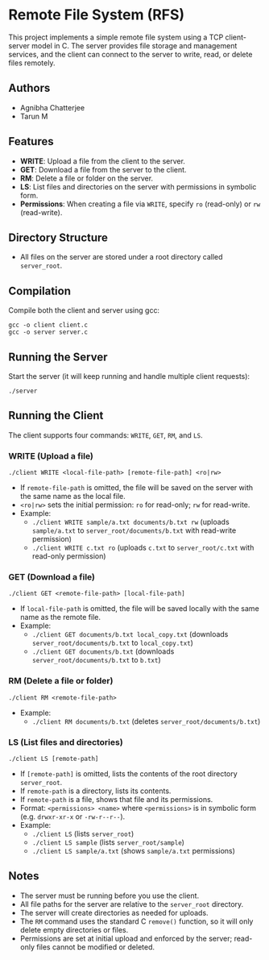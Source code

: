 # Remote File System (RFS)

This project implements a simple remote file system using a TCP client-server model in C. The server provides file storage and management services, and the client can connect to the server to write, read, or delete files remotely.

## Authors

- Agnibha Chatterjee
- Tarun M

## Features

- **WRITE**: Upload a file from the client to the server.
- **GET**: Download a file from the server to the client.
- **RM**: Delete a file or folder on the server.
- **LS**: List files and directories on the server with permissions in symbolic form.
- **Permissions**: When creating a file via `WRITE`, specify `ro` (read-only) or `rw` (read-write).

## Directory Structure

- All files on the server are stored under a root directory called `server_root`.

## Compilation

Compile both the client and server using gcc:

```
gcc -o client client.c
gcc -o server server.c
```

## Running the Server

Start the server (it will keep running and handle multiple client requests):

```
./server
```

## Running the Client

The client supports four commands: `WRITE`, `GET`, `RM`, and `LS`.

### WRITE (Upload a file)

```
./client WRITE <local-file-path> [remote-file-path] <ro|rw>
```

- If `remote-file-path` is omitted, the file will be saved on the server with the same name as the local file.
- `<ro|rw>` sets the initial permission: `ro` for read-only; `rw` for read-write.
- Example:
  - `./client WRITE sample/a.txt documents/b.txt rw` (uploads `sample/a.txt` to `server_root/documents/b.txt` with read-write permission)
  - `./client WRITE c.txt ro` (uploads `c.txt` to `server_root/c.txt` with read-only permission)

### GET (Download a file)

```
./client GET <remote-file-path> [local-file-path]
```

- If `local-file-path` is omitted, the file will be saved locally with the same name as the remote file.
- Example:
  - `./client GET documents/b.txt local_copy.txt` (downloads `server_root/documents/b.txt` to `local_copy.txt`)
  - `./client GET documents/b.txt` (downloads `server_root/documents/b.txt` to `b.txt`)

### RM (Delete a file or folder)

```
./client RM <remote-file-path>
```

- Example:
  - `./client RM documents/b.txt` (deletes `server_root/documents/b.txt`)

### LS (List files and directories)

```
./client LS [remote-path]
```

- If `[remote-path]` is omitted, lists the contents of the root directory `server_root`.
- If `remote-path` is a directory, lists its contents.
- If `remote-path` is a file, shows that file and its permissions.
- Format: `<permissions> <name>` where `<permissions>` is in symbolic form (e.g. `drwxr-xr-x` or `-rw-r--r--`).
- Example:
  - `./client LS` (lists `server_root`)
  - `./client LS sample` (lists `server_root/sample`)
  - `./client LS sample/a.txt` (shows `sample/a.txt` permissions)

## Notes

- The server must be running before you use the client.
- All file paths for the server are relative to the `server_root` directory.
- The server will create directories as needed for uploads.
- The `RM` command uses the standard C `remove()` function, so it will only delete empty directories or files.
- Permissions are set at initial upload and enforced by the server; read-only files cannot be modified or deleted.
